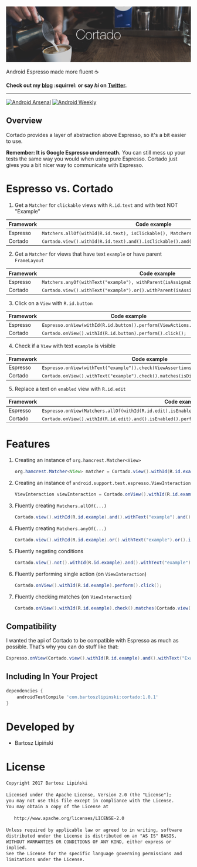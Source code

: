 ![Image](/img/1100x330.png)


Android Espresso made more fluent :coffee:

**Check out my [blog](https://medium.com/@blipinsk) :squirrel: or say *hi* on [Twitter](https://twitter.com/blipinsk).**

--------
[![Android Arsenal](https://img.shields.io/badge/Android%20Arsenal-Cortado-green.svg?style=true)](https://android-arsenal.com/details/1/5355) [![Android Weekly](https://img.shields.io/badge/Android%20Weekly-%23246-blue.svg)](http://androidweekly.net/issues/issue-246)

Overview
--------
Cortado provides a layer of abstraction above Espresso, so it's a bit easier to use.

**Remember: It is Google Espresso underneath.** You can still mess up your tests the same way you would when using pure Espresso. Cortado just gives you a bit nicer way to communicate with Espresso.

Espresso vs. Cortado
====================

1. Get a `Matcher` for `clickable` views with `R.id.text` and with text NOT "Example"

  Framework | Code example
  --- | ---
  Espresso | `Matchers.allOf(withId(R.id.text), isClickable(), Matchers.not(withText("Example")));`
  Cortado | `Cortado.view().withId(R.id.text).and().isClickable().and().not().withText("Example");`

2. Get a `Matcher` for views that have text `example` or have parent `FrameLayout`

  Framework | Code example
  --- | ---
  Espresso | `Matchers.anyOf(withText("example"), withParent(isAssignableFrom(FrameLayout.class)));`
  Cortado | `Cortado.view().withText("example").or().withParent(isAssignableFrom(FrameLayout.class));`

3. Click on a `View` with `R.id.button`

  Framework | Code example
  --- | ---
  Espresso | `Espresso.onView(withId(R.id.button)).perform(ViewActions.click());`
  Cortado | `Cortado.onView().withId(R.id.button).perform().click();`

4. Check if a `View` with text `example` is visible

  Framework | Code example
  --- | ---
  Espresso | `Espresso.onView(withText("example")).check(ViewAssertions.matches(isDisplayed()));`
  Cortado | `Cortado.onView().withText("example").check().matches(isDisplayed());`

5. Replace a text on `enabled` view with `R.id.edit`

  Framework | Code example
  --- | ---
  Espresso | `Espresso.onView(Matchers.allOf(withId(R.id.edit),isEnabled())).perform(ViewActions.replaceText("changed"));`
  Cortado | `Cortado.onView().withId(R.id.edit).and().isEnabled().perform().replaceText("changed");`

Features
========

1. Creating an instance of `org.hamcrest.Matcher<View>`
    
    ```java
    org.hamcrest.Matcher<View> matcher = Cortado.view().withId(R.id.example);
    ```
    
2. Creating an instance of `android.support.test.espresso.ViewInteraction`
    
    ```java
    ViewInteraction viewInteraction = Cortado.onView().withId(R.id.example).perform(click());
    ```

3. Fluently creating `Matchers.allOf(...)`

    ```java
    Cortado.view().withId(R.id.example).and().withText("example").and().isClickable();
    ```
    
4. Fluently creating `Matchers.anyOf(...)`

    ```java
    Cortado.view().withId(R.id.example).or().withText("example").or().isClickable();
    ```

5. Fluently negating conditions

    ```java
    Cortado.view().not().withId(R.id.example).and().withText("example").and().not().isClickable();
    ```
    
6. Fluently performing single action (on `ViewInteraction`)

    ```java
    Cortado.onView().withId(R.id.example).perform().click();
    ```
    
7. Fluently checking matches (on `ViewInteraction`)

    ```java
    Cortado.onView().withId(R.id.example).check().matches(Cortado.view().withText("example"));
    ```

Compatibility
-------------

I wanted the api of Cortado to be compatible with Espresso as much as possible. That's why you can do stuff like that:

```java
Espresso.onView(Cortado.view().withId(R.id.example).and().withText("Example")).perform(click());
```

Including In Your Project
-------------------------

```groovy
dependencies {
    androidTestCompile 'com.bartoszlipinski:cortado:1.0.1'
}
```

Developed by
============
 * Bartosz Lipiński

License
=======

    Copyright 2017 Bartosz Lipiński

    Licensed under the Apache License, Version 2.0 (the "License");
    you may not use this file except in compliance with the License.
    You may obtain a copy of the License at

       http://www.apache.org/licenses/LICENSE-2.0

    Unless required by applicable law or agreed to in writing, software
    distributed under the License is distributed on an "AS IS" BASIS,
    WITHOUT WARRANTIES OR CONDITIONS OF ANY KIND, either express or implied.
    See the License for the specific language governing permissions and
    limitations under the License.
